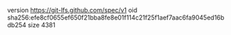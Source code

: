 version https://git-lfs.github.com/spec/v1
oid sha256:efe8cf0655ef650f21bba8fe8e01f114c21f25f1aef7aac6fa9045ed16bdb254
size 4381
